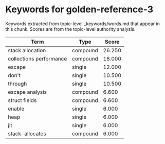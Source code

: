 # Keywords for golden-reference-3

Keywords extracted from topic-level _keywords/words.md that appear in this chunk.
Scores are from the topic-level authority analysis.

| Term | Type | Score |
|------|------|-------|
| stack allocation | compound | 26.250 |
| collections performance | compound | 18.000 |
| escape | single | 12.000 |
| don't | single | 10.500 |
| through | single | 10.500 |
| escape analysis | compound | 6.600 |
| struct fields | compound | 6.600 |
| enable | single | 6.000 |
| heap | single | 6.000 |
| jit | single | 6.000 |
| stack-allocates | compound | 6.000 |
